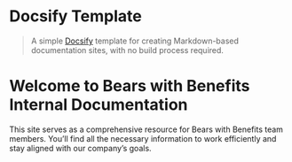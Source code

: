 # Docsify Template

> A simple [Docsify](https://github.com/docsifyjs/docsify/) template for creating Markdown-based documentation sites, with no build process required.

# Welcome to Bears with Benefits Internal Documentation

This site serves as a comprehensive resource for Bears with Benefits team members. You’ll find all the necessary information to work efficiently and stay aligned with our company’s goals.